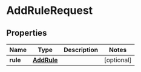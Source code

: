 

# AddRuleRequest


## Properties

| Name | Type | Description | Notes |
|------------ | ------------- | ------------- | -------------|
|**rule** | [**AddRule**](AddRule.md) |  |  [optional] |




